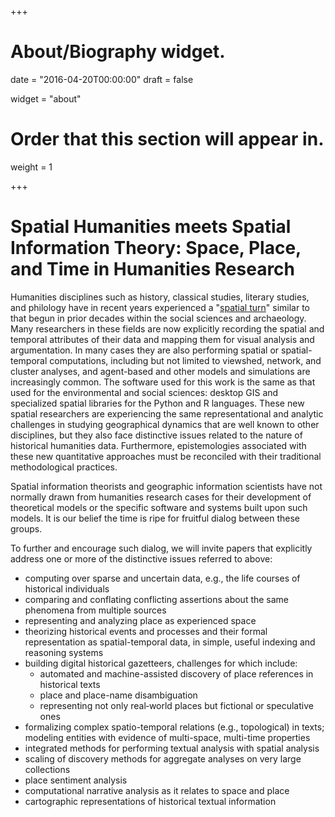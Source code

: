 +++
# About/Biography widget.

date = "2016-04-20T00:00:00"
draft = false

widget = "about"

# Order that this section will appear in.
weight = 1


+++

# Spatial Humanities meets Spatial Information Theory: Space, Place, and Time in Humanities Research

Humanities disciplines such as history, classical studies, literary studies, and philology have in recent years experienced a "[spatial turn](http://spatial.scholarslab.org/spatial-turn)" similar to that begun in prior decades within the social sciences and archaeology. Many researchers in these fields are now explicitly recording the spatial and temporal attributes of their data and mapping them for visual analysis and argumentation. In many cases they are also performing spatial or spatial-temporal computations, including but not limited to viewshed, network, and cluster analyses, and agent-based and other models and simulations are increasingly common.
The software used for this work is the same as that used for the environmental and social sciences: desktop GIS and specialized spatial libraries for the Python and R languages. These new spatial researchers are experiencing the same representational and analytic challenges in studying geographical dynamics that are well known to other disciplines, but they also face distinctive issues related to the nature of historical humanities data. Furthermore, epistemologies associated with these new quantitative approaches must be reconciled with their traditional methodological practices.

Spatial information theorists and geographic information scientists have not normally drawn from humanities research cases for their development of theoretical models or the specific software and systems built upon such models. It is our belief the time is ripe for fruitful dialog between these groups.

To further and encourage such dialog, we will invite papers that explicitly address one or more of the distinctive issues referred to above:

* computing over sparse and uncertain data, e.g., the life courses of historical individuals
* comparing and conflating conflicting assertions about the same phenomena from multiple sources
* representing and analyzing place as experienced space
* theorizing historical events and processes and their formal representation as spatial-temporal data, in simple, useful indexing and reasoning systems
* building digital historical gazetteers, challenges for which include:
	* automated and machine-assisted discovery of place references in historical texts
	* place and place-name disambiguation
	* representing not only real‑world places but fictional or speculative ones
* formalizing complex spatio-temporal relations (e.g., topological) in texts; modeling entities with evidence of multi-space, multi-time properties
* integrated methods for performing textual analysis with spatial analysis
* scaling of discovery methods for aggregate analyses on very large collections
* place sentiment analysis
* computational narrative analysis as it relates to space and place
* cartographic representations of historical textual information
